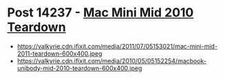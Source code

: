 # Post 14237 - [Mac Mini Mid 2010 Teardown](https://www.ifixit.com/News/14237/mac-mini-mid-2010-teardown)

- https://valkyrie.cdn.ifixit.com/media/2011/07/05153021/mac-mini-mid-2011-teardown-600x400.jpeg
- https://valkyrie.cdn.ifixit.com/media/2010/05/05152254/macbook-unibody-mid-2010-teardown-600x400.jpeg
